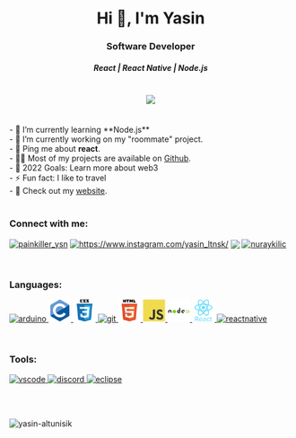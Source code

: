 <h1 align="center">Hi 👋, I'm Yasin</h1>
<h3 align="center">Software Developer</h3>
<h5 align="center">React | React Native | Node.js</h5>
<br>
<div align="center"><img src="https://media.giphy.com/media/eUdtR10ZsxlFC/giphy.gif" width="1500"  /> </div>
<br>
<br>
- 🌱 I’m currently learning **Node.js**<br>
- 🔭 I’m currently working on my "roommate" project.<br>
- 💬 Ping me about <strong>react</strong>.<br>
- 👨‍💻 Most of my projects are available on <a href="https://github.com/yasin-altunisik?tab=repositories">Github</a>.<br>
- 🥅 2022 Goals: Learn more about web3<br>
- ⚡ Fun fact: I like to travel<br>
- 📙 Check out my <a href="https://www.yasinaltunisik.com/">website</a>.<br>
<br>
<h3 align="left">Connect with me:</h3>
<p align="left">
<a href="https://twitter.com/painkiller_ysn" target="blank"><img align="center" src="https://raw.githubusercontent.com/rahuldkjain/github-profile-readme-generator/master/src/images/icons/Social/twitter.svg" alt="painkiller_ysn" height="30" width="40" /></a>
<a href="https://instagram.com/https://www.instagram.com/yasin_ltnsk/" target="blank"><img align="center" src="https://raw.githubusercontent.com/rahuldkjain/github-profile-readme-generator/master/src/images/icons/Social/instagram.svg" alt="https://www.instagram.com/yasin_ltnsk/" height="30" width="40" /></a>
<a target="_blank" href="mailto:altun.yasin.isik@gmail.com"><img align="center" src="https://img.shields.io/badge/-Gmail-D14836?style=for-the-badge&logo=Gmail&logoColor=white"></img></a>
<a href="https://linkedin.com/in/yasinaltunisik" target="blank"><img align="center" src="https://raw.githubusercontent.com/rahuldkjain/github-profile-readme-generator/master/src/images/icons/Social/linked-in-alt.svg" alt="nuraykilic" height="30" width="40" /></a>
</p>
<br>
<h3 align="left">Languages:</h3>
<p align="left"> <a href="https://www.arduino.cc/" target="_blank"> <img src="https://cdn.worldvectorlogo.com/logos/arduino-1.svg" alt="arduino" width="40" height="40"/> </a> <a href="https://www.cprogramming.com/" target="_blank"> <img src="https://raw.githubusercontent.com/devicons/devicon/master/icons/c/c-original.svg" alt="c" width="40" height="40"/> </a> <a href="https://www.w3schools.com/css/" target="_blank"> <img src="https://raw.githubusercontent.com/devicons/devicon/master/icons/css3/css3-original-wordmark.svg" alt="css3" width="40" height="40"/> </a> <a href="https://git-scm.com/" target="_blank"> <img src="https://www.vectorlogo.zone/logos/git-scm/git-scm-icon.svg" alt="git" width="40" height="40"/> </a> <a href="https://www.w3.org/html/" target="_blank"> <img src="https://raw.githubusercontent.com/devicons/devicon/master/icons/html5/html5-original-wordmark.svg" alt="html5" width="40" height="40"/> </a> <a href="https://developer.mozilla.org/en-US/docs/Web/JavaScript" target="_blank"> <img src="https://raw.githubusercontent.com/devicons/devicon/master/icons/javascript/javascript-original.svg" alt="javascript" width="40" height="40"/> </a> <a href="https://nodejs.org" target="_blank"> <img src="https://raw.githubusercontent.com/devicons/devicon/master/icons/nodejs/nodejs-original-wordmark.svg" alt="nodejs" width="40" height="40"/> </a> <a href="https://reactjs.org/" target="_blank"> <img src="https://raw.githubusercontent.com/devicons/devicon/master/icons/react/react-original-wordmark.svg" alt="react" width="40" height="40"/> </a> <a href="https://reactnative.dev/" target="_blank"> <img src="https://reactnative.dev/img/header_logo.svg" alt="reactnative" width="40" height="40"/> </a> </p>
<br>
<h3 align="left">Tools:</h3>
<a href="https://code.visualstudio.com/" target="_blank"> <img src="https://upload.wikimedia.org/wikipedia/commons/thumb/9/9a/Visual_Studio_Code_1.35_icon.svg/1024px-Visual_Studio_Code_1.35_icon.svg.png" alt="vscode" width="30" height="30"/> </a>
<a href="https://discord.com/" target="_blank"> <img src="https://cdn4.iconfinder.com/data/icons/logos-and-brands/512/91_Discord_logo_logos-512.png" alt="discord" width="30" height="30"/> </a> 
<a href="https://www.eclipse.org/" target="_blank"> <img src="https://brandslogos.com/wp-content/uploads/images/large/eclipse-logo.png" alt="eclipse" width="30" height="30"/> </a>
</p>
<br>
<br>
<p><img align="left" src="https://github-readme-stats.vercel.app/api/top-langs?username=yasin-altunisik&show_icons=true&theme=radical&locale=en&layout=compact" alt="yasin-altunisik" /></p>
